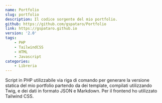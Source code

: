 ```yaml
---
name: Portfolio
slug: portfolio
description: Il codice sorgente del mio portfolio.
github: https://github.com/gspataro/Portfolio
link: https://gspataro.github.io
version: '2.0'
tags:
    - PHP
    - TailwindCSS
    - HTML
    - Javascript
categories:
    - Libreria
---
```


Script in PHP utilizzabile via riga di comando per generare la versione statica del mio portfolio partendo da dei template, compilati utilizzando Twig, e dei dati in formato JSON e Markdown. Per il frontend ho utilizzato Tailwind CSS.
